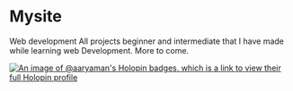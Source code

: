 # Mysite
Web development
All projects beginner and intermediate that I have made while learning web Development.
More to come.

[![An image of @aaryaman's Holopin badges, which is a link to view their full Holopin profile](https://holopin.me/aaryaman)](https://holopin.io/@aaryaman)
